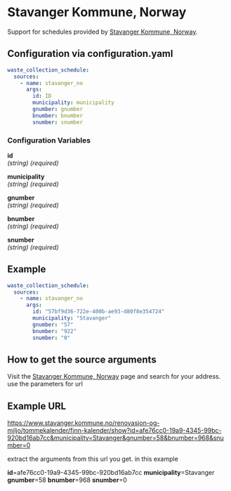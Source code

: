 # Stavanger Kommune, Norway

Support for schedules provided by [Stavanger Kommune, Norway](https://www.stavanger.kommune.no/).

## Configuration via configuration.yaml

```yaml
waste_collection_schedule:
  sources:
    - name: stavanger_no
      args:
        id: ID
        municipality: municipality
        gnumber: gnumber
        bnumber: bnumber
        snumber: snumber
```

### Configuration Variables

**id**  
*(string) (required)*

**municipality**  
*(string) (required)*

**gnumber**  
*(string) (required)*

**bnumber**  
*(string) (required)*

**snumber**  
*(string) (required)*

## Example

```yaml
waste_collection_schedule:
  sources:
    - name: stavanger_no
      args:
        id: "57bf9d36-722e-400b-ae93-d80f8e354724"
        municipality: "Stavanger"
        gnumber: "57"
        bnumber: "922"
        snumber: "0"
```

## How to get the source arguments

Visit the [Stavanger Kommune, Norway](https://www.stavanger.kommune.no/renovasjon-og-miljo/tommekalender/finn-kalender/) page and search for your address.
use the parameters for url 

## Example URL

https://www.stavanger.kommune.no/renovasjon-og-miljo/tommekalender/finn-kalender/show?id=afe76cc0-19a9-4345-99bc-920bd16ab7cc&municipality=Stavanger&gnumber=58&bnumber=968&snumber=0

extract the arguments from this url you get. in this example

**id**=afe76cc0-19a9-4345-99bc-920bd16ab7cc
**municipality**=Stavanger
**gnumber**=58
**bnumber**=968
**snumber**=0
